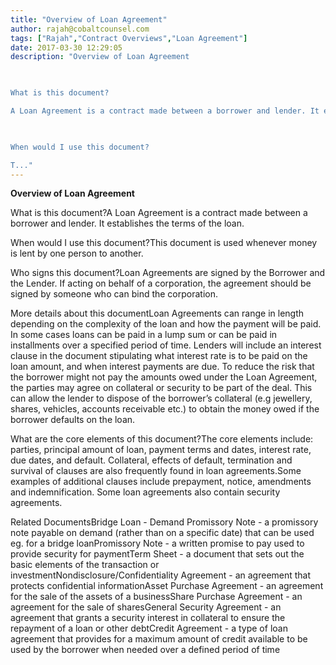 ```yaml
---
title: "Overview of Loan Agreement"
author: rajah@cobaltcounsel.com
tags: ["Rajah","Contract Overviews","Loan Agreement"]
date: 2017-03-30 12:29:05
description: "Overview of Loan Agreement

 

What is this document?

A Loan Agreement is a contract made between a borrower and lender. It establishes the terms of the loan.  

 

When would I use this document?

T..."
---
```


**Overview of Loan Agreement**

 

What is this document?A Loan Agreement is a contract made between a borrower and lender. It establishes the terms of the loan.  

 

When would I use this document?This document is used whenever money is lent by one person to another.

 

Who signs this document?Loan Agreements are signed by the Borrower and the Lender. If acting on behalf of a corporation, the agreement should be signed by someone who can bind the corporation. 

 

More details about this documentLoan Agreements can range in length depending on the complexity of the loan and how the payment will be paid. In some cases loans can be paid in a lump sum or can be paid in installments over a specified period of time. Lenders will include an interest clause in the document stipulating what interest rate is to be paid on the loan amount, and when interest payments are due. To reduce the risk that the borrower might not pay the amounts owed under the Loan Agreement, the parties may agree on collateral or security to be part of the deal. This can allow the lender to dispose of the borrower’s collateral (e.g jewellery, shares, vehicles, accounts receivable etc.) to obtain the money owed if the borrower defaults on the loan.

 

What are the core elements of this document?The core elements include: parties, principal amount of loan, payment terms and dates, interest rate, due dates, and default. Collateral, effects of default, termination and survival of clauses are also frequently found in loan agreements.Some examples of additional clauses include prepayment, notice, amendments and indemnification. Some loan agreements also contain security agreements.

 

Related DocumentsBridge Loan - Demand Promissory Note - a promissory note payable on demand (rather than on a specific date) that can be used eg. for a bridge loanPromissory Note - a written promise to pay used to provide security for paymentTerm Sheet - a document that sets out the basic elements of the transaction or investmentNondisclosure/Confidentiality Agreement - an agreement that protects confidential informationAsset Purchase Agreement - an agreement for the sale of the assets of a businessShare Purchase Agreement - an agreement for the sale of sharesGeneral Security Agreement - an agreement that grants a security interest in collateral to ensure the repayment of a loan or other debtCredit Agreement - a type of loan agreement that provides for a maximum amount of credit available to be used by the borrower when needed over a defined period of time